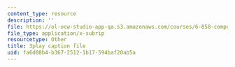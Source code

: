 ```yaml
---
content_type: resource
description: ''
file: https://ol-ocw-studio-app-qa.s3.amazonaws.com/courses/6-858-computer-systems-security-fall-2014/fa6d08b4b36725121b17594baf20ab5a_2PO8h1pVW50.srt
file_type: application/x-subrip
resourcetype: Other
title: 3play caption file
uid: fa6d08b4-b367-2512-1b17-594baf20ab5a
---
```

